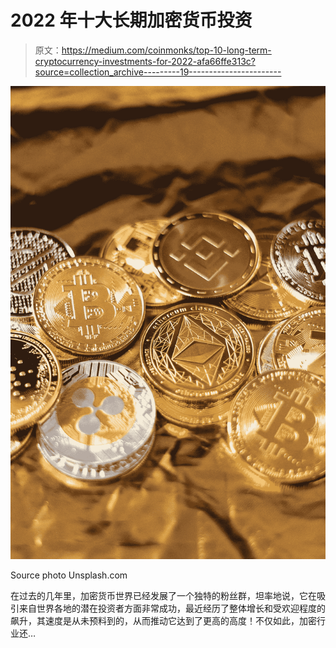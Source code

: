 # 2022 年十大长期加密货币投资

> 原文：<https://medium.com/coinmonks/top-10-long-term-cryptocurrency-investments-for-2022-afa66ffe313c?source=collection_archive---------19----------------------->

![](img/ef4e2c108361c0f0a03d32a15e7de6da.png)

Source photo Unsplash.com

在过去的几年里，加密货币世界已经发展了一个独特的粉丝群，坦率地说，它在吸引来自世界各地的潜在投资者方面非常成功，最近经历了整体增长和受欢迎程度的飙升，其速度是从未预料到的，从而推动它达到了更高的高度！不仅如此，加密行业还…